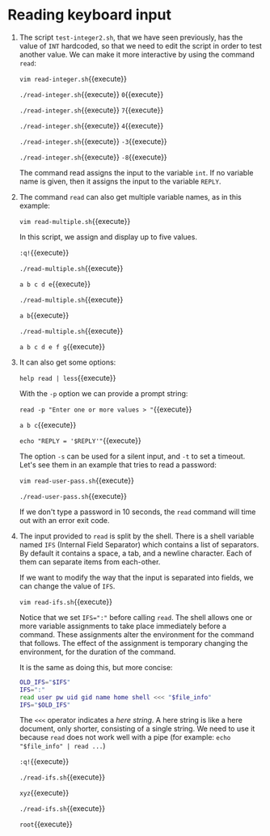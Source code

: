 # Reading keyboard input

1. The script `test-integer2.sh`, that we have seen previously, has
   the value of `INT` hardcoded, so that we need to edit the script in
   order to test another value. We can make it more interactive by
   using the command `read`:
   
   `vim read-integer.sh`{{execute}}
   
   `./read-integer.sh`{{execute}} `0`{{execute}}
   
   `./read-integer.sh`{{execute}} `7`{{execute}}
   
   `./read-integer.sh`{{execute}} `4`{{execute}}
   
   `./read-integer.sh`{{execute}} `-3`{{execute}}
   
   `./read-integer.sh`{{execute}} `-8`{{execute}}
   
   The command read assigns the input to the variable `int`. If no
   variable name is given, then it assigns the input to the variable
   `REPLY`. 
   
2. The command `read` can also get multiple variable names, as in this
   example:
   
   `vim read-multiple.sh`{{execute}}
   
   In this script, we assign and display up to five values.
   
   `:q!`{{execute}}
   
   `./read-multiple.sh`{{execute}}
   
   `a b c d e`{{execute}}
   
   `./read-multiple.sh`{{execute}}
   
   `a b`{{execute}}
   
   `./read-multiple.sh`{{execute}}
   
   `a b c d e f g`{{execute}}
   
3. It can also get some options:

   `help read | less`{{execute}}
   
   With the `-p` option we can provide a prompt string:

   `read -p "Enter one or more values > "`{{execute}}
   
   `a b c`{{execute}}
   
   `echo "REPLY = '$REPLY'"`{{execute}}
   
   The option `-s` can be used for a silent input, and `-t` to set a
   timeout. Let's see them in an example that tries to read a
   password:
   
   `vim read-user-pass.sh`{{execute}}
   
   `./read-user-pass.sh`{{execute}}
   
   If we don't type a password in 10 seconds, the `read` command will
   time out with an error exit code.
      
4. The input provided to `read` is split by the shell. There is a
   shell variable named `IFS` (Internal Field Separator) which
   contains a list of separators. By default it contains a space, a
   tab, and a newline character. Each of them can separate items from
   each-other.
   
   If we want to modify the way that the input is separated into
   fields, we can change the value of `IFS`.
   
   `vim read-ifs.sh`{{execute}}
   
   Notice that we set `IFS=":"` before calling `read`. The shell
   allows one or more variable assignments to take place immediately
   before a command. These assignments alter the environment for the
   command that follows. The effect of the assignment is temporary
   changing the environment, for the duration of the command.
   
   It is the same as doing this, but more concise:
   
   ```bash
   OLD_IFS="$IFS"
   IFS=":"
   read user pw uid gid name home shell <<< "$file_info"
   IFS="$OLD_IFS"
   ```
   
   The `<<<` operator indicates a _here string_. A here string is like
   a here document, only shorter, consisting of a single string. We
   need to use it because `read` does not work well with a pipe (for
   example: `echo "$file_info" | read ...`)
   
   `:q!`{{execute}}
   
   `./read-ifs.sh`{{execute}}
   
   `xyz`{{execute}}

   `./read-ifs.sh`{{execute}}
   
   `root`{{execute}}
